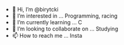 - 👋 Hi, I’m @birytcki
- 👀 I’m interested in ... Programming, racing
- 🌱 I’m currently learning ... C
- 💞️ I’m looking to collaborate on ... Studying
- 📫 How to reach me ... Insta

<!---
birytcki/birytcki is a ✨ special ✨ repository because its `README.md` (this file) appears on your GitHub profile.
You can click the Preview link to take a look at your changes.
--->
